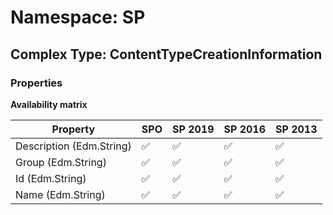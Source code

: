 # Namespace: SP

## Complex Type: ContentTypeCreationInformation

### Properties

**Availability matrix**

Property | SPO | SP 2019 | SP 2016 | SP 2013
----------|-----|---------|---------|--------
Description (Edm.String) | ✅ | ✅ | ✅ | ✅
Group (Edm.String) | ✅ | ✅ | ✅ | ✅
Id (Edm.String) | ✅ | ✅ | ✅ | ✅
Name (Edm.String) | ✅ | ✅ | ✅ | ✅
